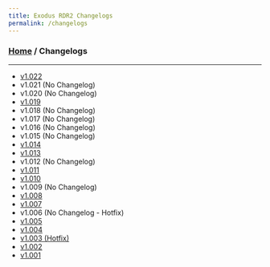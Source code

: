 ```yaml
---
title: Exodus RDR2 Changelogs
permalink: /changelogs
---
```

### [Home](/) / Changelogs
---
- [v1.022](changelogs/1022)
- v1.021 (No Changelog)
- v1.020 (No Changelog)
- [v1.019](changelogs/1019)
- v1.018 (No Changelog)
- v1.017 (No Changelog)
- v1.016 (No Changelog)
- v1.015 (No Changelog)
- [v1.014](changelogs/1014)
- [v1.013](changelogs/1013)
- v1.012 (No Changelog)
- [v1.011](changelogs/1011)
- [v1.010](changelogs/1010)
- v1.009 (No Changelog)
- [v1.008](changelogs/1008)
- [v1.007](changelogs/1007)
- v1.006 (No Changelog - Hotfix)
- [v1.005](changelogs/1005)
- [v1.004](changelogs/1004)
- [v1.003 (Hotfix)](changelogs/1003)
- [v1.002](changelogs/1002)
- [v1.001](changelogs/1001)

